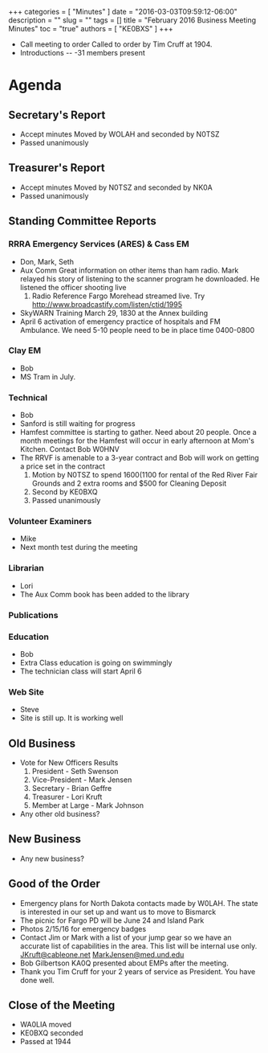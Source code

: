 +++
categories = [ "Minutes" ]
date = "2016-03-03T09:59:12-06:00"
description = ""
slug = ""
tags = []
title = "February 2016 Business Meeting Minutes"
toc = "true"
authors = [ "KE0BXS" ]
+++
* Call meeting to order Called to order by Tim Cruff at 1904.
* Introductions -- -31 members present<!--more-->	

# Agenda	

## Secretary's Report
* Accept minutes Moved by WOLAH and seconded by N0TSZ
* Passed unanimously 

## Treasurer's Report
* Accept minutes Moved by N0TSZ and seconded by NK0A
* Passed unanimously

## Standing Committee Reports

### RRRA Emergency Services (ARES) & Cass EM
* Don, Mark, Seth
* Aux Comm Great information on other items than ham radio.  Mark relayed his story of listening to the scanner program he downloaded.  He listened the officer shooting live
    1. Radio Reference Fargo Morehead streamed live. Try http://www.broadcastify.com/listen/ctid/1995   
* SkyWARN Training March 29, 1830 at the Annex building
* April 6 activation of emergency practice of hospitals and FM Ambulance. We need 5-10 people need to be in place time 0400-0800

### Clay EM
* Bob
* MS Tram in July.

### Technical
* Bob
* Sanford is still waiting for progress
* Hamfest committee is starting to gather. Need about 20 people. Once a month meetings for the Hamfest will occur in early afternoon at Mom's Kitchen. Contact Bob W0HNV 
* The RRVF is amenable to a 3-year contract and Bob will work on getting a price set in the contract
    1. Motion by N0TSZ to spend $1600 ($1100 for rental of the Red River Fair Grounds and 2 extra rooms and $500 for Cleaning Deposit
    2. Second by KE0BXQ
    3. Passed unanimously 

### Volunteer Examiners
* Mike
* Next month test during the meeting

### Librarian
* Lori
* The Aux Comm book has been added to the library

### Publications 

### Education
* Bob
* Extra Class education is going on swimmingly
* The technician class will start April 6

### Web Site
* Steve
* Site is still up.  It is working well

## Old Business
* Vote for New Officers Results
    1. President - Seth Swenson
    1. Vice-President - Mark Jensen
    1. Secretary - Brian Geffre
    1. Treasurer - Lori Kruft
    1. Member at Large - Mark Johnson
* Any other old business?

## New Business
* Any new business?

## Good of the Order
* Emergency plans for North Dakota contacts made by W0LAH.  The state is interested in our set up and want us to move to Bismarck
* The picnic for Fargo PD will be June 24 and Island Park
* Photos 2/15/16 for emergency badges
* Contact Jim or Mark with a list of your jump gear so we have an accurate list of capabilities in the area. This list will be internal use only. JKruft@cableone.net MarkJensen@med.und.edu 
* Bob Gilbertson KA0Q presented about EMPs after the meeting.  
* Thank you Tim Cruff for your 2 years of service as President.  You have done well.

## Close of the Meeting
* WA0LIA moved 
* KE0BXQ seconded
* Passed at 1944

